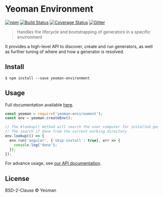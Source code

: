 # Yeoman Environment

[![npm](https://badge.fury.io/js/yeoman-environment.svg)](http://badge.fury.io/js/yeoman-environment) [![Build Status](https://travis-ci.org/yeoman/generator.svg?branch=master)](https://travis-ci.org/yeoman/environment) [![Coverage Status](https://coveralls.io/repos/github/yeoman/environment/badge.svg?branch=master)](https://coveralls.io/github/yeoman/environment?branch=master) [![Gitter](https://img.shields.io/badge/Gitter-Join_the_Yeoman_chat_%E2%86%92-00d06f.svg)](https://gitter.im/yeoman/yeoman)

> Handles the lifecycle and bootstrapping of generators in a specific environment

It provides a high-level API to discover, create and run generators, as well as further tuning of where and how a generator is resolved.


## Install

```
$ npm install --save yeoman-environment
```


## Usage

Full documentation available [here](http://yeoman.io/authoring/integrating-yeoman.html).

```js
const yeoman = require('yeoman-environment');
const env = yeoman.createEnv();

// The #lookup() method will search the user computer for installed generators
// The search if done from the current working directory
env.lookup(() => {
  env.run('angular', {'skip-install': true}, err => {
    console.log('done');
  });
});
```

For advance usage, see [our API documentation](http://yeoman.github.io/environment).


## License

BSD-2-Clause © Yeoman
